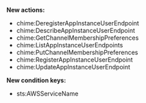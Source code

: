 **New actions:**

- chime:DeregisterAppInstanceUserEndpoint
- chime:DescribeAppInstanceUserEndpoint
- chime:GetChannelMembershipPreferences
- chime:ListAppInstanceUserEndpoints
- chime:PutChannelMembershipPreferences
- chime:RegisterAppInstanceUserEndpoint
- chime:UpdateAppInstanceUserEndpoint

**New condition keys:**

- sts:AWSServiceName
